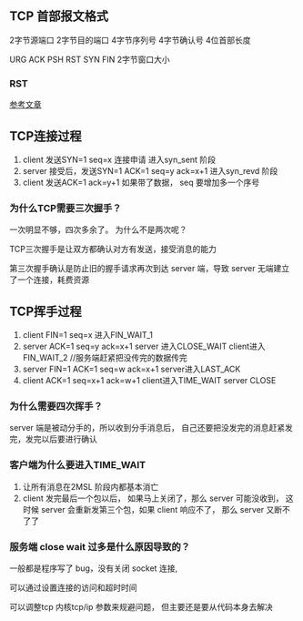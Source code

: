 ## TCP 首部报文格式

2字节源端口 2字节目的端口
4字节序列号
4字节确认号
4位首部长度

URG ACK PSH RST SYN FIN 
2字节窗口大小

### RST
[参考文章](https://www.cnblogs.com/JohnABC/p/6323046.html)

## TCP连接过程

1. client 发送SYN=1 seq=x 连接申请 进入syn_sent 阶段
2. server 接受后，发送SYN=1 ACK=1 seq=y ack=x+1 进入syn_revd 阶段
3. client 发送ACK=1 ack=y+1 如果带了数据， seq 要增加多一个序号

### 为什么TCP需要三次握手？

一次明显不够，四次多余了。 为什么不是两次呢？ 

TCP三次握手是让双方都确认对方有发送，接受消息的能力

第三次握手确认是防止旧的握手请求再次到达 server 端，导致 server 无端建立了一个连接，耗费资源

## TCP挥手过程

1. client FIN=1 seq=x 进入FIN_WAIT_1
2. server ACK=1 seq=y ack=x+1 server 进入CLOSE_WAIT client进入FIN_WAIT_2
//服务端赶紧把没传完的数据传完
3. server FIN=1 ACK=1 seq=w ack=x+1 server进入LAST_ACK 
4. client ACK=1 seq=x+1 ack=w+1 client进入TIME_WAIT server CLOSE

### 为什么需要四次挥手？

server 端是被动分手的，所以收到分手消息后， 自己还要把没发完的消息赶紧发完，发完以后要进行确认

### 客户端为什么要进入TIME_WAIT

1. 让所有消息在2MSL 阶段内都基本消亡
2. client 发完最后一个包以后， 如果马上关闭了，那么 server 可能没收到， 这时候 server 会重新发第三个包，如果 client 响应不了， 那么 server 又断不了了


### 服务端 close wait 过多是什么原因导致的？

一般都是程序写了 bug，没有关闭 socket 连接, 

可以通过设置连接的访问和超时时间

可以调整tcp 内核tcp/ip 参数来规避问题， 但主要还是要从代码本身去解决